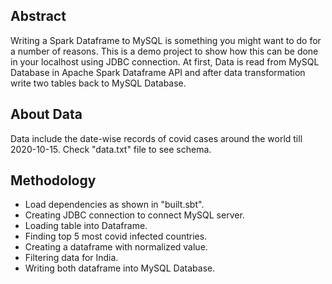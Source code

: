 ## Abstract

Writing a Spark Dataframe to MySQL is something you might want to do for a number of reasons. This is a demo project to show how this can be done in your localhost using JDBC connection. At first, Data is read from MySQL Database in Apache Spark Dataframe API and after data transformation write two tables back to MySQL Database.

## About Data

Data include the date-wise records of covid cases around the world till 2020-10-15. Check "data.txt" file to see schema.

## Methodology
* Load dependencies as shown in "built.sbt". 
* Creating JDBC connection to connect MySQL server.
* Loading table into Dataframe.
* Finding top 5 most covid infected countries.
* Creating a dataframe with normalized value.
* Filtering data for India.
* Writing both dataframe into MySQL Database.
